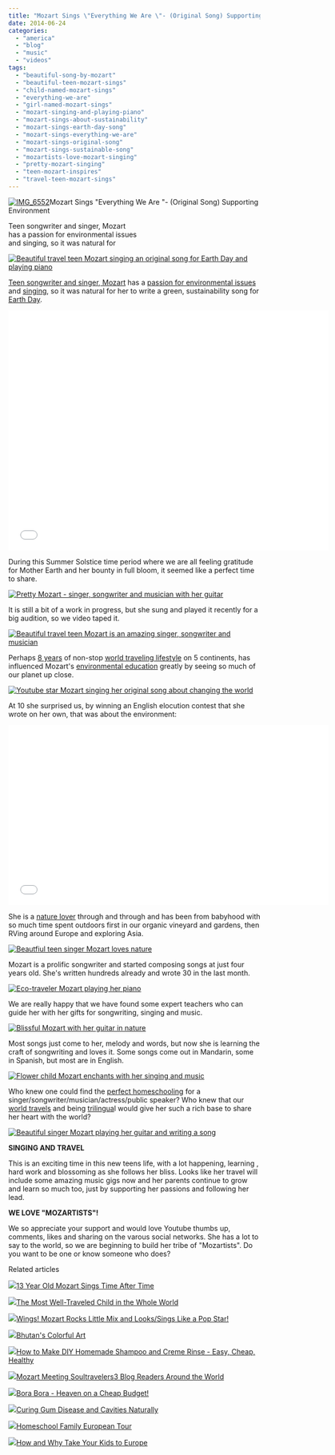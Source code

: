 ```yaml
---
title: "Mozart Sings \"Everything We Are \"- (Original Song) Supporting Environment"
date: 2014-06-24
categories: 
  - "america"
  - "blog"
  - "music"
  - "videos"
tags: 
  - "beautiful-song-by-mozart"
  - "beautiful-teen-mozart-sings"
  - "child-named-mozart-sings"
  - "everything-we-are"
  - "girl-named-mozart-sings"
  - "mozart-singing-and-playing-piano"
  - "mozart-sings-about-sustainability"
  - "mozart-sings-earth-day-song"
  - "mozart-sings-everything-we-are"
  - "mozart-sings-original-song"
  - "mozart-sings-sustainable-song"
  - "mozartists-love-mozart-singing"
  - "pretty-mozart-singing"
  - "teen-mozart-inspires"
  - "travel-teen-mozart-sings"
---
```


[![IMG_6552](https://pub-ac94b3f306b24c0dba4238943c97f2e1.r2.dev/6a00e5502a9507883301a511d2ffb9970c.jpg "IMG_6552")](https://pub-ac94b3f306b24c0dba4238943c97f2e1.r2.dev/6a00e5502a9507883301a511d2ffb9970c.jpg)Mozart Sings "Everything We Are "- 
(Original Song) Supporting Environment  
  
Teen songwriter and singer, Mozart  
has a passion for environmental issues  
and singing, so it was natural for

<!--more-->  
[![Beautiful travel teen Mozart singing an original song for Earth Day and playing piano](https://pub-ac94b3f306b24c0dba4238943c97f2e1.r2.dev/6a00e5502a9507883301a3fd243c10970b.png "Beautiful travel teen Mozart singing an original song for Earth Day and playing piano")](https://pub-ac94b3f306b24c0dba4238943c97f2e1.r2.dev/6a00e5502a9507883301a3fd243c10970b.png)  
  
[Teen songwriter and singer, Mozart](http://soultravelers3new.local/2014/03/mozart-beautiful-teen-singer-songwriter-musician.html "teen singer and songwriter pretty Mozart") has a [passion for environmental issues](http://soultravelers3new.local/2012/04/environmental-education-world-school-kid.html "environmental education") and [singing](http://soultravelers3new.local/2013/09/tween-is-a-talented-singer-songwriter.html "Mozart is a talented singer and songwriting girl"), so it was natural for her to write a green, sustainability song for [Earth Day](http://soultravelers3new.local/2009/04/family-travel-photohappy-earth-day.html "Earth Day celebration").  
  

<iframe allowfullscreen src="//www.youtube.com/embed/Jr5TNH_YF6M?rel=0" frameborder="0" height="480" width="640"></iframe>

  
  
During this Summer Solstice time period where we are all feeling gratitude for Mother Earth and her bounty in full bloom, it seemed like a perfect time to share.  
  
[![Pretty Mozart - singer, songwriter and musician with her guitar](https://pub-ac94b3f306b24c0dba4238943c97f2e1.r2.dev/6a00e5502a9507883301a511d3bd6f970c.png "Pretty Mozart - singer, songwriter and musician with her guitar")](https://pub-ac94b3f306b24c0dba4238943c97f2e1.r2.dev/6a00e5502a9507883301a511d3bd6f970c.png)  
  
  
It is still a bit of a work in progress, but she sung and played it recently for a big audition, so we video taped it.  
  
[![Beautiful travel teen Mozart is an amazing singer, songwriter and musician](https://pub-ac94b3f306b24c0dba4238943c97f2e1.r2.dev/6a00e5502a9507883301a3fd243c55970b.png "Beautiful travel teen Mozart is an amazing singer, songwriter and musician")](https://pub-ac94b3f306b24c0dba4238943c97f2e1.r2.dev/6a00e5502a9507883301a3fd243c55970b.png)  
  
  
Perhaps [8 years](http://soultravelers3new.local/2013/09/why-travel-with-kids-kid-traveling-the-world-for-8-years-tells.html "kid traveling world for 8 years!") of non-stop [world traveling lifestyle](http://soultravelers3new.local/2012/01/amazing-family-world-tour.html "world traveling lifestyle") on 5 continents, has influenced Mozart's [environmental education](http://soultravelers3new.local/2011/04/earth-day-song-solo-and-1st-place.html "earth day song, solo and first place for environmental education") greatly by seeing so much of our planet up close.  
  
[![Youtube star Mozart singing her original song about changing the world ](https://pub-ac94b3f306b24c0dba4238943c97f2e1.r2.dev/6a00e5502a9507883301a73ddf0585970d.png "Youtube star Mozart singing her original song about changing the world ")](https://pub-ac94b3f306b24c0dba4238943c97f2e1.r2.dev/6a00e5502a9507883301a73ddf0585970d.png)  
  
  
At 10 she surprised us, by winning an English elocution contest that she wrote on her own, that was about the environment:  
  

<iframe allowfullscreen src="//www.youtube.com/embed/HW-C2PGehYc?rel=0" frameborder="0" height="360" width="640"></iframe>

  
  
She is a [nature lover](http://soultravelers3new.local/2011/07/beautiful-butterfly-flowers-and-family-travel.html "nature lover") through and through and has been from babyhood with so much time spent outdoors first in our organic vineyard and gardens, then RVing around Europe and exploring Asia.  
  
[![Beautfiul teen singer Mozart loves nature](https://pub-ac94b3f306b24c0dba4238943c97f2e1.r2.dev/6a00e5502a9507883301a73ddf0c2c970d.png "Beautfiul teen singer Mozart loves nature")](https://pub-ac94b3f306b24c0dba4238943c97f2e1.r2.dev/6a00e5502a9507883301a73ddf0c2c970d.png)  
  
Mozart is a prolific songwriter and started composing songs at just four years old. She's written hundreds already and wrote 30 in the last month.  
  
[![Eco-traveler  Mozart playing her piano](https://pub-ac94b3f306b24c0dba4238943c97f2e1.r2.dev/6a00e5502a9507883301a511d3c476970c.png "Eco-traveler  Mozart playing her piano")](https://pub-ac94b3f306b24c0dba4238943c97f2e1.r2.dev/6a00e5502a9507883301a511d3c476970c.png)  
  
We are really happy that we have found some expert teachers who can guide her with her gifts for songwriting, singing and music.  
  
[![Blissful Mozart with her guitar in nature ](https://pub-ac94b3f306b24c0dba4238943c97f2e1.r2.dev/6a00e5502a9507883301a73ddf0c52970d.png "Blissful Mozart with her guitar in nature ")](https://pub-ac94b3f306b24c0dba4238943c97f2e1.r2.dev/6a00e5502a9507883301a73ddf0c52970d.png)  
  
Most songs just come to her, melody and words, but now she is learning the craft of songwriting and loves it. Some songs come out in Mandarin, some in Spanish, but most are in English.  
  
[![Flower child Mozart enchants with her singing and music](https://pub-ac94b3f306b24c0dba4238943c97f2e1.r2.dev/6a00e5502a9507883301a73ddf06c0970d.png "Flower child Mozart enchants with her singing and music")](https://pub-ac94b3f306b24c0dba4238943c97f2e1.r2.dev/6a00e5502a9507883301a73ddf06c0970d.png)  
  
Who knew one could find the [perfect homeschooling](http://soultravelers3new.local/2013/07/homeschool-high-school-and-world-travel.html "homeschooling high school") for a singer/songwriter/musician/actress/public speaker? Who knew that our [world travels](http://soultravelers3new.local/2009/04/how-to-travel-the-world-as-a-digital-nomad-family.html "world travels") and being [trilingua](http://soultravelers3new.local/2012/11/multilingual-learning-reading-in-3-languages.html "reading in 3 languages - trilingual")l would give her such a rich base to share her heart with the world?  
  
[![Beautiful singer Mozart playing her guitar and writing a song](https://pub-ac94b3f306b24c0dba4238943c97f2e1.r2.dev/6a00e5502a9507883301a73ddf0869970d.png "Beautiful singer Mozart playing her guitar and writing a song")](https://pub-ac94b3f306b24c0dba4238943c97f2e1.r2.dev/6a00e5502a9507883301a73ddf0869970d.png)  
  
**SINGING AND TRAVEL**  
  
This is an exciting time in this new teens life, with a lot happening, learning , hard work and blossoming as she follows her bliss. Looks like her travel will include some amazing music gigs now and her parents continue to grow and learn so much too, just by supporting her passions and following her lead.  
  
**WE LOVE "MOZARTISTS"!**  
  
We so appreciate your support and would love Youtube thumbs up, comments, likes and sharing on the varous social networks. She has a lot to say to the world, so we are beginning to build her tribe of "Mozartists". Do you want to be one or know someone who does?

Related articles

[![](http://i.zemanta.com/261038051_80_80.jpg)](http://soultravelers3new.local/2014/03/13-year-old-mozart-sings-time-after-time.html)[13 Year Old Mozart Sings Time After Time](http://soultravelers3new.local/2014/03/13-year-old-mozart-sings-time-after-time.html)

[![](http://i.zemanta.com/207027430_80_80.jpg)](http://soultravelers3new.local/2013/09/the-most-well-traveled-child-in-the-whole-world.html)[The Most Well-Traveled Child in the Whole World](http://soultravelers3new.local/2013/09/the-most-well-traveled-child-in-the-whole-world.html)

[![](http://i.zemanta.com/276672350_80_80.jpg)](http://soultravelers3new.local/2014/06/wings-mozart-rocks-little-mix-and-lookssings-like-a-pop-star.html)[Wings! Mozart Rocks Little Mix and Looks/Sings Like a Pop Star!](http://soultravelers3new.local/2014/06/wings-mozart-rocks-little-mix-and-lookssings-like-a-pop-star.html)

[![](http://i.zemanta.com/93117408_80_80.jpg)](http://soultravelers3new.local/2012/06/bhutans-colorful-art.html)[Bhutan's Colorful Art](http://soultravelers3new.local/2012/06/bhutans-colorful-art.html)

[![](http://i.zemanta.com/114817233_80_80.jpg)](http://soultravelers3new.local/2012/09/how-to-make-diy-homemade-shampoo-and-creme-rinse-easy-cheap-healthy.html)[How to Make DIY Homemade Shampoo and Creme Rinse - Easy, Cheap, Healthy](http://soultravelers3new.local/2012/09/how-to-make-diy-homemade-shampoo-and-creme-rinse-easy-cheap-healthy.html)

[![](http://i.zemanta.com/239455677_80_80.jpg)](http://soultravelers3new.local/2014/01/mozart-meeting-soultravelers3-blog-readers-around-the-world.html)[Mozart Meeting Soultravelers3 Blog Readers Around the World](http://soultravelers3new.local/2014/01/mozart-meeting-soultravelers3-blog-readers-around-the-world.html)

[![](http://i.zemanta.com/92363554_80_80.jpg)](http://soultravelers3new.local/2012/06/bora-bora-heaven-on-a-cheap-budget.html)[Bora Bora - Heaven on a Cheap Budget!](http://soultravelers3new.local/2012/06/bora-bora-heaven-on-a-cheap-budget.html)

[![](http://i.zemanta.com/154024597_80_80.jpg)](http://soultravelers3new.local/2013/03/curing-gum-disease-and-cavities-naturally.html)[Curing Gum Disease and Cavities Naturally](http://soultravelers3new.local/2013/03/curing-gum-disease-and-cavities-naturally.html)

[![](http://i.zemanta.com/253943088_80_80.jpg)](http://soultravelers3new.local/2014/03/homeschool-family-european-tour.html)[Homeschool Family European Tour](http://soultravelers3new.local/2014/03/homeschool-family-european-tour.html)

[![](http://i.zemanta.com/273206581_80_80.jpg)](http://soultravelers3new.local/2014/05/how-and-why-take-your-kids-to-europe.html)[How and Why Take Your Kids to Europe](http://soultravelers3new.local/2014/05/how-and-why-take-your-kids-to-europe.html)
